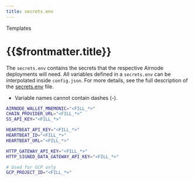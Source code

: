 ```yaml
---
title: secrets.env
---
```


<TitleSpan>Templates</TitleSpan>

# {{$frontmatter.title}}

<VersionWarning/>

The `secrets.env` contains the secrets that the respective Airnode deployments will need. All variables defined in a `secrets.env` can be interpolated inside `config.json`. For more details, see the full description of the [secrets.env](../deployment-files/secrets-env.md) file.

- Variable names cannot contain dashes (-).

```sh
AIRNODE_WALLET_MNEMONIC="<FILL_*>"
CHAIN_PROVIDER_URL="<FILL_*>"
SS_API_KEY="<FILL_*>"

HEARTBEAT_API_KEY="<FILL_*>"
HEARTBEAT_ID="<FILL_*>"
HEARTBEAT_URL="<FILL_*>"

HTTP_GATEWAY_API_KEY="<FILL_*>"
HTTP_SIGNED_DATA_GATEWAY_API_KEY="<FILL_*>"

# Used for GCP only
GCP_PROJECT_ID="<FILL_*>"
```
